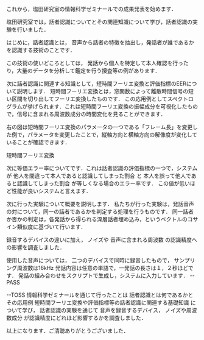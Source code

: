 これから，塩田研究室の情報科学ゼミナールでの成果発表を始めます．

塩田研究室では，話者認識についてとその関連知識について学び，話者認識の実験を行いました．

はじめに，話者認識とは，
音声から話者の特徴を抽出し，発話者が誰であるかを認識する技術のことです．

この技術の使いどころとしては，
発話から個人を特定して本人確認を行ったり，大量のデータを分析して鑑定を行う捜査等の例があります．

次に話者認識に関連する知識として，短時間フーリエ変換と評価指標のEERについて説明します．
短時間フーリエ変換とは，窓関数によって離散時間信号の短い区間を切り出してフーリエ変換したものです．
この応用例としてスペクトログラムが挙げられます．これは短時間フーリエ変換の振幅成分を可視化したもので，信号に含まれる周波数成分の時間変化を見ることができます．

右の図は短時間フーリエ変換のパラメータの一つである「フレーム長」を変更した例で，パラメータを変更したことで，縦軸方向と横軸方向の解像度が変化していることが確認できます．

短時間フーリエ変換

次に等価エラー率についてです．これは話者認識の評価指標の一つで，システムが
他人を間違って本人であると認識してしまった割合
と
本人を誤って他人であると認識してしまった割合
が等しくなる場合のエラー率です．
この値が低いほど性能が良いシステムと言えます．


次に行った実験について概要を説明します．
私たちが行った実験は，発話音声の対について，同一の話者であるかを判定する処理を行うものです．
同一話者か否かの判定は，各発話から得られる深層話者埋め込み，というベクトルのコサイン類似度に基づいて行います．

録音するデバイスの違いに加え，
ノイズや
音声に含まれる周波数
の認識精度への影響を調査しました．

使用した音声については，
二つのデバイスで同時に録音したもので，
サンプリング周波数は16kHz
発話内容は任意の単語で，一発話の長さは１，２秒ほどです．
発話の組み合わせをスクリプトで生成し，システムに入力しています．
--PASS

--TOSS
情報科学ゼミナールを通じて行ったことは
話者認識とは何であるかとその応用例
短時間フーリエ変換や評価指標等の話者認識に関連する基礎知識 
について学び，
話者認識の実験を通じて
音声を録音するデバイス，
ノイズや周波数成分
が認識精度にどれほど影響するかを調査しました．

以上になります．ご清聴ありがとうございました．